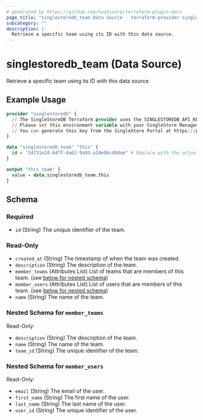 ```yaml
---
# generated by https://github.com/hashicorp/terraform-plugin-docs
page_title: "singlestoredb_team Data Source - terraform-provider-singlestoredb"
subcategory: ""
description: |-
  Retrieve a specific team using its ID with this data source.
---
```


# singlestoredb_team (Data Source)

Retrieve a specific team using its ID with this data source.

## Example Usage

```terraform
provider "singlestoredb" {
  // The SingleStoreDB Terraform provider uses the SINGLESTOREDB_API_KEY environment variable for authentication. 
  // Please set this environment variable with your SingleStore Management API key.
  // You can generate this key from the SingleStore Portal at https://portal.singlestore.com/organizations/org-id/api-keys.
}

data "singlestoredb_team" "this" {
  id = "24f31e2d-847f-4a62-9a93-a10e9bcd0dae" # Replace with the actual ID of the team.
}

output "this_team" {
  value = data.singlestoredb_team.this
}
```

<!-- schema generated by tfplugindocs -->
## Schema

### Required

- `id` (String) The unique identifier of the team.

### Read-Only

- `created_at` (String) The timestamp of when the team was created.
- `description` (String) The description of the team.
- `member_teams` (Attributes List) List of teams that are members of this team. (see [below for nested schema](#nestedatt--member_teams))
- `member_users` (Attributes List) List of users that are members of this team. (see [below for nested schema](#nestedatt--member_users))
- `name` (String) The name of the team.

<a id="nestedatt--member_teams"></a>
### Nested Schema for `member_teams`

Read-Only:

- `description` (String) The description of the team.
- `name` (String) The name of the team.
- `team_id` (String) The unique identifier of the team.


<a id="nestedatt--member_users"></a>
### Nested Schema for `member_users`

Read-Only:

- `email` (String) The email of the user.
- `first_name` (String) The first name of the user.
- `last_name` (String) The last name of the user.
- `user_id` (String) The unique identifier of the user.


